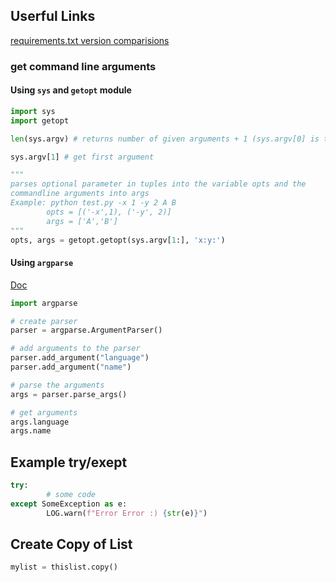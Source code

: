 ## Userful Links
[requirements.txt version comparisions](https://packaging.python.org/en/latest/specifications/version-specifiers/#id5)

### get command line arguments

#### Using `sys` and `getopt` module
```Python
import sys
import getopt

len(sys.argv) # returns number of given arguments + 1 (sys.argv[0] is the script name)

sys.argv[1] # get first argument

"""
parses optional parameter in tuples into the variable opts and the
commandline arguments into args
Example: python test.py -x 1 -y 2 A B
        opts = [('-x',1), ('-y', 2)]
        args = ['A','B']
"""
opts, args = getopt.getopt(sys.argv[1:], 'x:y:')
```
#### Using `argparse`
[Doc](https://docs.python.org/3.7/library/argparse.html)
```Python
import argparse

# create parser
parser = argparse.ArgumentParser()

# add arguments to the parser
parser.add_argument("language")
parser.add_argument("name")

# parse the arguments
args = parser.parse_args()

# get arguments
args.language
args.name

```

## Example try/exept

```Python
try:
        # some code
except SomeException as e:
        LOG.warn(f"Error Error :) {str(e)}")
```

## Create Copy of List

```Python
mylist = thislist.copy()
```